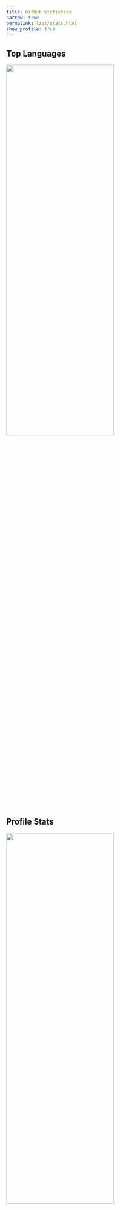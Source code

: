 ```yaml
---
title: GitHub Statistics
narrow: true
permalink: list/stats.html
show_profile: true
---
```


## Top Languages

<div class="card w-90" markdown="1" style="border:none;">
  <img class="card-img img-fluid" style="height:50%;width:75%;" src="https://github-readme-stats.vercel.app/api/top-langs/?username=Abdus-Samee&layout=compact&theme=dracula"/>
</div>


## Profile Stats

<div class="card" markdown="1" style="border:none;">
  <img class="card-img img-fluid" style="height:50%;width:75%;" src="https://github-readme-stats.vercel.app/api?username=Abdus-Samee&show_icons=true&theme=gruvbox"/>
</div>


## GitHub Contributions

<div style="margin-bottom:20px;border:none;">
  <img class="img-fluid" src="https://ghchart.rshah.org/Abdus-Samee" alt="Abdus Samee's Github chart" />
</div>

